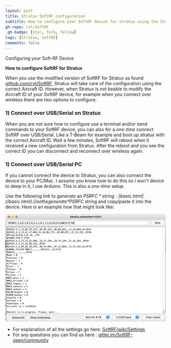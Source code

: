 ```yaml
---
layout: post
title: Stratux SoftRF configuration
subtitle: How to configure your SoftRF device for stratux using the Stratux specific version
gh-repo: rvt/SoftRF
_gh-badge: [star, fork, follow]
tags: [Stratux, SoftRF]
comments: false
---
```


Configuring your Soft-RF Device

**How to configure SoftRF for Stratux**

When you use the modified version of SoftRF for Stratux as found [github.com/rvt/SoftRF](https://github.com/rvt/SoftRF), Stratux
will take care of the configuration using the correct Aircraft ID. However, when Stratux is not beable to modify the Aircraft ID 
of your SoftRF device, for example  when you connect over wireless there are two options to configure:


### 1) Connect over USB/Serial on Stratux ### 

When you are not sure how to configure use a terminal and/or send commands to your SoftRF device, you can also for a *one-time* 
connect SoftRF over USB/Serial. Like a T-Beam for example and boot up stratux with the correct Aircraft ID. 
Wait a few minutes, SoftRF will reboot when it received a new configuration from Stratux. 
After the reboot and you see the correct ID you can disconnect and reconnect over wireless again.


### 1) Connect over USB/Serial PC ### 
If you cannot connect the device to Stratux, you can also connect the device to your PC/Mac. I assume you know how to do this so
I won't device to deep in it, I use Arduino. This is also a *one-time* setup.

Use the following link to generate an *$PSRFC* string: [basic.html](/basic.html). Use
the generate *$PSRFC* string and copy/paste it into the device. Here is an example how that might look like:

![SoftRF Config](/assets/blogimg/SoftRF-PSRFC.jpg)

- For explanation of all the settings go here: [SoftRF/wiki/Settings](https://github.com/lyusupov/SoftRF/wiki/Settings)
- For any questions you can find us here : [gitter.im/SoftRF-open/community](https://gitter.im/SoftRF-open/community)
